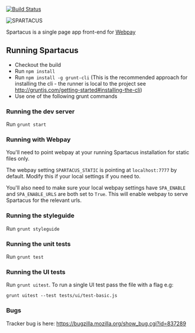 [![Build Status](https://travis-ci.org/mozilla/spartacus.svg?branch=master)](https://travis-ci.org/mozilla/spartacus)

![SPARTACUS](https://raw.github.com/mozilla/spartacus/master/spartacus.png)

Spartacus is a single page app front-end for [Webpay](https://github.com/mozilla/webpay/)


## Running Spartacus

 * Checkout the build
 * Run `npm install`
 * Run `npm install -g grunt-cli` (This is the recommended approach for
   installing the cli - the runner is local to the project see
   http://gruntjs.com/getting-started#installing-the-cli)
 * Use one of the following grunt commands

### Running the dev server

Run `grunt start`

### Running with Webpay

You'll need to point webpay at your running Spartacus installation for static
files only.

The webpay setting `SPARTACUS_STATIC` is pointing at `localhost:7777` by default.
Modify this if your local settings if you need to.

You'll also need to make sure your local webpay settings have `SPA_ENABLE` and
`SPA_ENABLE_URLS` are both set to `True`. This will enable webpay to serve
Spartacus for the relevant urls.

### Running the styleguide

Run `grunt styleguide`

### Running the unit tests

Run `grunt test`

### Running the UI tests

Run `grunt uitest`. To run a single UI test pass the file with a flag e.g:

`grunt uitest --test tests/ui/test-basic.js`

### Bugs

Tracker bug is here: https://bugzilla.mozilla.org/show_bug.cgi?id=837289
